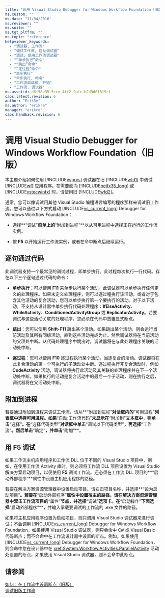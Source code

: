 ```yaml
---
title: "调用 Visual Studio Debugger for Windows Workflow Foundation（旧版） | Microsoft Docs"
ms.custom: ""
ms.date: "11/04/2016"
ms.reviewer: ""
ms.suite: ""
ms.tgt_pltfrm: ""
ms.topic: "reference"
helpviewer_keywords: 
  - "调试器, 工作流"
  - "调试工作流, 启动调试器"
  - "调试, 使用工作流调试器"
  - "“单步执行”命令"
  - "“跳出”命令"
  - "“逐过程”命令"
  - "单步执行"
  - "单步执行, 命令"
  - "工作流调试器, 开始"
  - "工作流, 调试器"
ms.assetid: d6f58e35-5cce-4ff2-9afc-b2d9d0f819cf
caps.latest.revision: 6
author: "ErikRe"
ms.author: "erikre"
manager: "erikre"
caps.handback.revision: 6
---
```

# 调用 Visual Studio Debugger for Windows Workflow Foundation（旧版）
本主题介绍如何使用 [!INCLUDE[vsprvs](../code-quality/includes/vsprvs_md.md)] 调试器在旧 [!INCLUDE[wfd1](../workflow-designer/includes/wfd1_md.md)] 中调试 [!INCLUDE[wf](../workflow-designer/includes/wf_md.md)] 应用程序。在需要面向 [!INCLUDE[netfx35_long](../workflow-designer/includes/netfx35_long_md.md)] 或 [!INCLUDE[vstecwinfx](../workflow-designer/includes/vstecwinfx_md.md)] 时，请使用旧 [!INCLUDE[wfd2](../workflow-designer/includes/wfd2_md.md)]。  
  
 通常，您可以像调试用其他 Visual Studio 编程语言编写的程序那样来调试旧工作流。您可以通过以下方式启动 [!INCLUDE[vs_current_long](../misc/includes/vs_current_long_md.md)] Debugger for Windows Workflow Foundation：  
  
-   选择**“调试”**菜单上的**“附加到进程”**以从可用进程中选择正在运行的工作流实例。  
  
-   按 **F5** 以开始运行工作流实例，或者在命中断点后继续运行。  
  
## 逐句通过代码  
 此调试器支持一个最常见的调试过程，即单步执行，此过程每次执行一行代码。存在以下三个逐句通过代码的命令：  
  
-   **单步执行**：可以使用 **F11** 来单步执行某个活动。此调试器可以单步执行任何定义的处理程序。如果未定义处理程序，则可以逐过程执行该活动，或者对于包含其他活动的复合活动，您可以单步执行第一个要执行的活动。对于以下活动，不支持从设计器中单步执行代码处理程序：**IfElseActivity**、**WhileActivity**、**ConditionedActivityGroup** 或 **ReplicatorActivity**。若要调试与这些活动关联的处理程序，您必须在代码中放置显式断点。  
  
-   **跳出**：您可以使用 **Shift\-F11** 跳出某个活动。如果跳出某个活动，则会运行当前活动及其所有同级活动，直到这些活动完成为止。然后调试器将在当前活动的父项处中断。从代码处理程序中跳出时，调试器将在与此处理程序关联的活动处中断。  
  
-   **逐过程**：您可以使用 **F10** 逐过程执行某个活动。当逐复合的活动。调试器将在此复合活动的第一个可执行的子活动处中断。逐过程执行非复合活动时，例如 **CodeActivity** 活动，调试器将执行此活动及其关联的处理程序并在下一个活动处中断。如果执行的活动是复合活动中的最后一个子活动，则在执行之后，调试器将在父活动处中断。  
  
## 附加到进程  
 若要通过附加到进程来调试工作流，请从**“附加到进程”**对话框内的**“可用进程”**列表框中选择可用进程。如果**“自动:工作流代码”**未显示在**“附加到”**文本框中，则单击**“选择”**。在**“选择代码类型”**对话框中单击**“调试以下代码类型”**，再选择**“工作流”**。然后单击**“确定”**，并单击**“附加”**。  
  
## 用 F5 调试  
 如果工作流主机应用程序和工作流 DLL 位于不同的 Visual Studio 项目中，例如，在使用工作流 Activity 库时，则必须将工作流 DLL 项目设置为 Visual Studio 解决方案启动项目，以便使用 **F5** 调试工作流。还必须在工作流 DLL 项目的**“启动外部程序”**属性中设置主机应用程序的路径。  
  
 若要在解决方案资源管理器中设置启动项目，请右击项目名称，并选择**“设为启动项目”**。若要在**“启动外部程序”**属性中设置宿主的路径，请在解决方案资源管理器中双击工作流项目的**“属性”**节点，并选择**“调试”**选项卡。在**“启动操作”**下面选择**“启动外部程序”**，并输入承载要调试的工作流的 .exe 文件的路径。  
  
 如果将主机应用程序设置为启动项目，则只调用 Visual Studio 调试器来进行调试；不会调用 [!INCLUDE[vs_current_long](../misc/includes/vs_current_long_md.md)] Debugger for Windows Workflow Foundation。如果使用 Visual Studio 调试器，则只会命中 C\# 或 Visual Basic 代码断点；而不会命中在工作流设计器中设置的断点。例如，如果使用 [!INCLUDE[vs_current_long](../misc/includes/vs_current_long_md.md)] Debugger for Windows Workflow Foundation，则会命中您在设计器中在 <xref:System.Workflow.Activities.ParallelActivity> 活动处设置的断点，如果使用 Visual Studio 调试器，则不会命中此断点。  
  
## 请参阅  
 [如何：在工作流中设置断点（旧版）](../workflow-designer/how-to-set-breakpoints-in-workflows-legacy.md)   
 [调试旧版工作流](../workflow-designer/debugging-legacy-workflows.md)